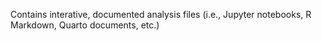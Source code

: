 Contains interative, documented analysis files (i.e., Jupyter notebooks, R Markdown, Quarto documents, etc.)
